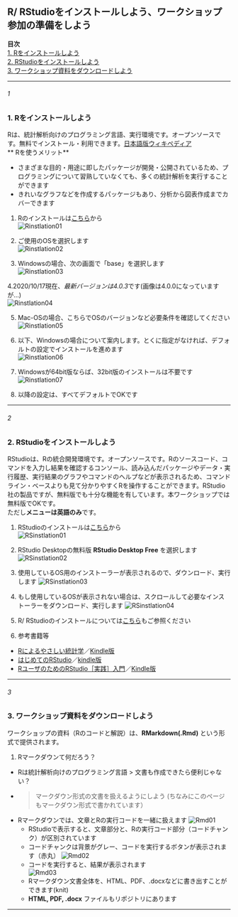 <!-- R/ RStudioインストールガイド（日本語）-->
<!-- Install guide for R/ RStudio (Japanese)-->
## R/ RStudioをインストールしよう、ワークショップ参加の準備をしよう
**目次**    
[1. Rをインストールしよう](#1)    
[2. RStudioをインストールしよう](#2)    
[3. ワークショップ資料をダウンロードしよう](#3)
***

###### 1
### **1. Rをインストールしよう**
Rは、統計解析向けのプログラミング言語、実行環境です。オープンソースです。無料でインストール・利用できます。[日本語版ウィキペディア](https://ja.wikipedia.org/wiki/R%E8%A8%80%E8%AA%9E)    
** Rを使うメリット**
* さまざまな目的・用途に即したパッケージが開発・公開されているため、プログラミングについて習熟していなくても、多くの統計解析を実行することができます
* きれいなグラフなどを作成するパッケージもあり、分析から図表作成までカバーできます    

1. Rのインストールは[こちら](https://www.r-project.org/)から  
![Rinstlation01](https://github.com/kotdijian/StayHomebutStudyWorkshop/blob/master/Rinstlation/R01.png)

2. ご使用のOSを選択します  
![Rinstlation02](https://github.com/kotdijian/StayHomebutStudyWorkshop/blob/master/Rinstlation/R02.png)

3. Windowsの場合、次の画面で「base」を選択します  
![Rinstlation03](https://github.com/kotdijian/StayHomebutStudyWorkshop/blob/master/Rinstlation/R03.png)    

4.2020/10/17現在、*最新バージョンは4.0.3*です(画像は4.0.0になっていますが...)  
![Rinstlation04](https://github.com/kotdijian/StayHomebutStudyWorkshop/blob/master/Rinstlation/R04.png)

5. Mac-OSの場合、こちらでOSのバージョンなど必要条件を確認してください  
![Rinstlation05](https://github.com/kotdijian/StayHomebutStudyWorkshop/blob/master/Rinstlation/R05.png)

6. 以下、Windowsの場合について案内します。とくに指定がなければ、デフォルトの設定でインストールを進めます  
![Rinstlation06](https://github.com/kotdijian/StayHomebutStudyWorkshop/blob/master/Rinstlation/R06.png)

7. Windowsが64bit版ならば、32bit版のインストールは不要です  
![Rinstlation07](https://github.com/kotdijian/StayHomebutStudyWorkshop/blob/master/Rinstlation/R07.png)

8. 以降の設定は、すべてデフォルトでOKです

***

###### 2
### **2. RStudioをインストールしよう**
RStudioは、Rの統合開発環境です。オープンソースです。Rのソースコード、コマンドを入力し結果を確認するコンソール、読み込んだパッケージやデータ・実行履歴、実行結果のグラフやコマンドのヘルプなどが表示されるため、コマンドライン・ベースよりも見て分かりやすくRを操作することができます。RStudio社の製品ですが、無料版でも十分な機能を有しています。本ワークショップでは無料版でOKです。   
ただし**メニューは英語のみ**です。    

1. RStudioのインストールは[こちら](https://rstudio.com/products/rstudio/download/)から    
![RSinstlation01](https://github.com/kotdijian/StayHomebutStudyWorkshop/blob/master/Rinstlation/RStudio01.png)
2. RStudio Desktopの無料版 **RStudio Desktop Free** を選択します
![RSinstlation02](https://github.com/kotdijian/StayHomebutStudyWorkshop/blob/master/Rinstlation/RStudio02.png)
3. 使用しているOS用のインストーラーが表示されるので、ダウンロード、実行します
![RSinstlation03](https://github.com/kotdijian/StayHomebutStudyWorkshop/blob/master/Rinstlation/RStudio03.png)
4. もし使用しているOSが表示されない場合は、スクロールして必要なインストーラーをダウンロード、実行します
![RSinstlation04](https://github.com/kotdijian/StayHomebutStudyWorkshop/blob/master/Rinstlation/RStudio04.png)

5. R/ RStudioのインストールについては[こちら](https://qiita.com/hujuu/items/ddd66ae8e6f3f989f2c0)もご参照ください    
6. 参考書籍等
* [Rによるやさしい統計学](https://amzn.to/3dgxdkO)／[Kindle版](https://amzn.to/2W60tVG)
* [はじめてのRStudio](https://amzn.to/3c8pDsa)／[kindle版](https://amzn.to/3c9NIPE)
* [RユーザのためのRStudio［実践］入門](https://amzn.to/2L42mf6)／[Kindle版](https://amzn.to/2W9zDw5)
***

###### 3
### **3. ワークショップ資料をダウンロードしよう**
ワークショップの資料（Rのコードと解説）は、**RMarkdown(.Rmd)** という形式で提供されます。
1. Rマークダウンて何だろう？
* Rは統計解析向けのプログラミング言語 > 文書も作成できたら便利じゃない？
* >マークダウン形式の文書を扱えるようにしよう (ちなみにこのページもマークダウン形式で書かれています）
* Rマークダウンでは、文章とRの実行コードを一緒に扱えます
![Rmd01](https://github.com/kotdijian/StayHomebutStudyWorkshop/blob/master/Rinstlation/Rmd01.png)
    * RStudioで表示すると、文章部分と、Rの実行コード部分（コードチャンク）が区別されています
    * コードチャンクは背景がグレー、コードを実行するボタンが表示されます（赤丸）
![Rmd02](https://github.com/kotdijian/StayHomebutStudyWorkshop/blob/master/Rinstlation/Rmd02.png)
    * コードを実行すると、結果が表示されます    
![Rmd03](https://github.com/kotdijian/StayHomebutStudyWorkshop/blob/master/Rinstlation/Rmd03.png)    
    * Rマークダウン文書全体を、HTML、PDF、.docxなどに書き出すことができます(knit)    
    * **HTML, PDF, .docx** ファイルもリポジトリにあります

***
